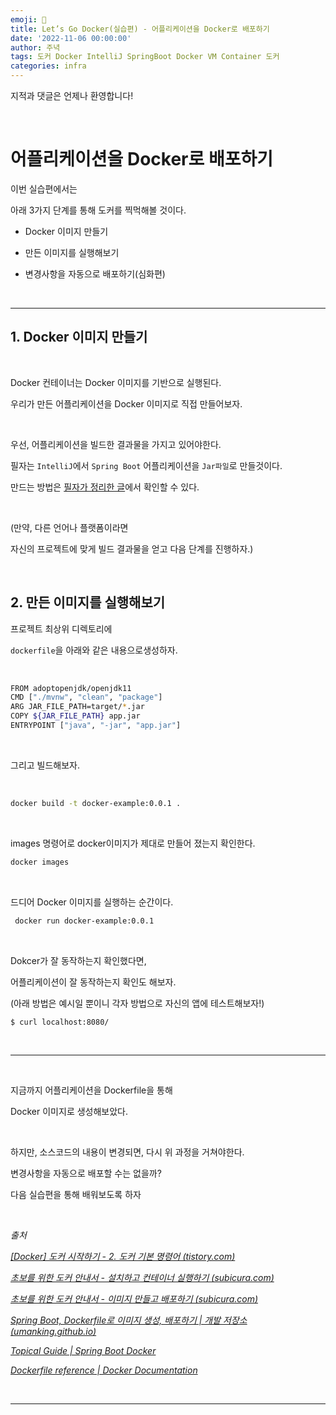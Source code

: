 ```yaml
---
emoji: 🔮
title: Let’s Go Docker(실습편) - 어플리케이션을 Docker로 배포하기
date: '2022-11-06 00:00:00'
author: 주녁
tags: 도커 Docker IntelliJ SpringBoot Docker VM Container 도커
categories: infra
---
```


지적과 댓글은 언제나 환영합니다!

<br/>

# 어플리케이션을 Docker로 배포하기


이번 실습편에서는

아래 3가지 단계를 통해 도커를 찍먹해볼 것이다.

- Docker 이미지 만들기

- 만든 이미지를 실행해보기

- 변경사항을 자동으로 배포하기(심화편)

<br>

---

## 1. Docker 이미지 만들기

<br>

Docker 컨테이너는 Docker 이미지를 기반으로 실행된다.

우리가 만든 어플리케이션을 Docker 이미지로 직접 만들어보자.

<br>

우선, 어플리케이션을 빌드한 결과물을 가지고 있어야한다.

필자는 `IntelliJ`에서 `Spring Boot` 어플리케이션을 `Jar파일`로 만들것이다.

만드는 방법은 [필자가 정리한 글](https://www.junwork.net/How-to-build-jar/)에서 확인할 수 있다.

<br>

(만약, 다른 언어나 플랫폼이라면

자신의 프로젝트에 맞게 빌드 결과물을 얻고 다음 단계를 진행하자.)

<br>

## 2. 만든 이미지를 실행해보기

프로젝트 최상위 디렉토리에

`dockerfile`을 아래와 같은 내용으로생성하자.

<br>

```bash
FROM adoptopenjdk/openjdk11
CMD ["./mvnw", "clean", "package"]
ARG JAR_FILE_PATH=target/*.jar
COPY ${JAR_FILE_PATH} app.jar
ENTRYPOINT ["java", "-jar", "app.jar"]
```

<br>

그리고 빌드해보자.

<br>

```bash
docker build -t docker-example:0.0.1 .
```

<br>

images 명령어로 docker이미지가 제대로 만들어 졌는지 확인한다.

```bash
docker images
```

<br>

드디어 Docker 이미지를 실행하는 순간이다.

```bash
 docker run docker-example:0.0.1
```

<br>

Dokcer가 잘 동작하는지 확인했다면,

어플리케이션이 잘 동작하는지 확인도 해보자.

(아래 방법은 예시일 뿐이니 각자 방법으로 자신의 앱에 테스트해보자!)

```bash
$ curl localhost:8080/
```

<br>

---

<br>

지금까지 어플리케이션을 Dockerfile을 통해 

Docker 이미지로 생성해보았다.

<br>

하지만, 소스코드의 내용이 변경되면, 다시 위 과정을 거쳐야한다.

변경사항을 자동으로 배포할 수는 없을까?

다음 실습편을 통해 배워보도록 하자

<br>

_출처_

_[[Docker] 도커 시작하기 - 2. 도커 기본 명령어 (tistory.com)](https://da2uns2.tistory.com/entry/Docker-%EB%8F%84%EC%BB%A4-%EC%8B%9C%EC%9E%91%ED%95%98%EA%B8%B0-2-%EB%8F%84%EC%BB%A4-%EA%B8%B0%EB%B3%B8-%EB%AA%85%EB%A0%B9%EC%96%B4)_

_[초보를 위한 도커 안내서 - 설치하고 컨테이너 실행하기 (subicura.com)](https://subicura.com/2017/01/19/docker-guide-for-beginners-2.html)_

_[초보를 위한 도커 안내서 - 이미지 만들고 배포하기 (subicura.com)](https://subicura.com/2017/02/10/docker-guide-for-beginners-create-image-and-deploy.html)_

_[Spring Boot, Dockerfile로 이미지 생성, 배포하기 | 개발 저장소 (umanking.github.io)](https://umanking.github.io/2021/07/11/spring-boot-docker-starter/)_

_[Topical Guide | Spring Boot Docker](https://spring.io/guides/topicals/spring-boot-docker)_

_[Dockerfile reference | Docker Documentation](https://docs.docker.com/engine/reference/builder/)_

<br/>

---

```toc

```
